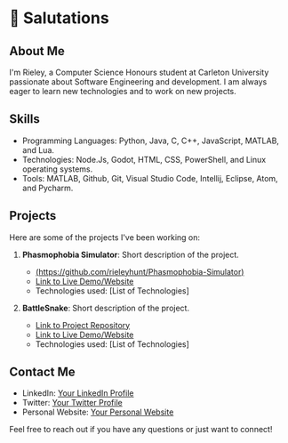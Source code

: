 # 👋 Salutations 

## About Me
I'm Rieley, a Computer Science Honours student at Carleton University passionate about Software Engineering and development. I am always eager to learn new technologies and to work on new projects.

## Skills
- Programming Languages: Python, Java, C, C++, JavaScript, MATLAB, and Lua.
- Technologies: Node.Js, Godot, HTML, CSS, PowerShell, and Linux operating systems.
- Tools: MATLAB, Github, Git, Visual Studio Code, Intellij, Eclipse, Atom, and Pycharm.

## Projects
Here are some of the projects I've been working on:

1. **Phasmophobia Simulator**: Short description of the project.
   - [(https://github.com/rieleyhunt/Phasmophobia-Simulator)](link)
   - [Link to Live Demo/Website](link)
   - Technologies used: [List of Technologies]

2. **BattleSnake**: Short description of the project.
   - [Link to Project Repository](link)
   - [Link to Live Demo/Website](link)
   - Technologies used: [List of Technologies]

## Contact Me
- LinkedIn: [Your LinkedIn Profile](link)
- Twitter: [Your Twitter Profile](link)
- Personal Website: [Your Personal Website](link)

Feel free to reach out if you have any questions or just want to connect!
